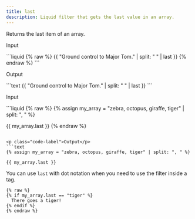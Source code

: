 ```yaml
---
title: last
description: Liquid filter that gets the last value in an array.
---
```


Returns the last item of an array.

<p class="code-label">Input</p>
```liquid
{% raw %}
{{ "Ground control to Major Tom." | split: " " | last }}
{% endraw %}
```

<p class="code-label">Output</p>
```text
{{ "Ground control to Major Tom." | split: " " | last }}
```

<p class="code-label">Input</p>
```liquid
{% raw %}
{% assign my_array = "zebra, octopus, giraffe, tiger" | split: ", " %}

{{ my_array.last }}
{% endraw %}
```

<p class="code-label">Output</p>
```text
{% assign my_array = "zebra, octopus, giraffe, tiger" | split: ", " %}

{{ my_array.last }}
```

You can use `last` with dot notation when you need to use the filter inside a tag.

```liquid
{% raw %}
{% if my_array.last == "tiger" %}
  There goes a tiger!
{% endif %}
{% endraw %}
```
